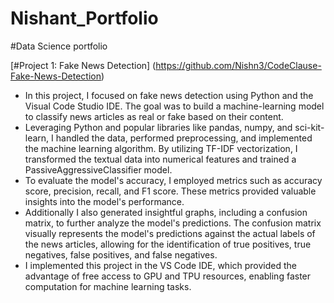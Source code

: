 # Nishant_Portfolio
#Data Science portfolio

[#Project 1: Fake News Detection] (https://github.com/Nishn3/CodeClause-Fake-News-Detection)

* In this project, I focused on fake news detection using Python and the Visual Code Studio IDE. The goal was to build a machine-learning model to classify news articles as real or fake based on their content. 
* Leveraging Python and popular libraries like pandas, numpy, and sci-kit-learn, I handled the data, performed preprocessing, and implemented the machine learning algorithm. By utilizing TF-IDF vectorization, I transformed the textual data into numerical features and trained a PassiveAggressiveClassifier model. 
* To evaluate the model's accuracy, I employed metrics such as accuracy score, precision, recall, and F1 score. These metrics provided valuable insights into the model's performance. 
* Additionally I also generated insightful graphs, including a confusion matrix, to further analyze the model's predictions. The confusion matrix visually represents the model's predictions against the actual labels of the news articles, allowing for the identification of true positives, true negatives, false positives, and false negatives. 
* I implemented this project in the VS Code IDE, which provided the advantage of free access to GPU and TPU resources, enabling faster computation for machine learning tasks.
